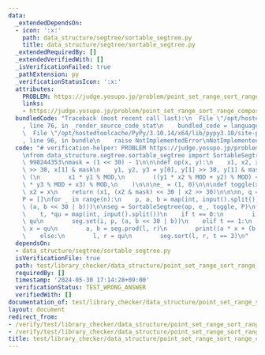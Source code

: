 ```yaml
---
data:
  _extendedDependsOn:
  - icon: ':x:'
    path: data_structure/segtree/sortable_segtree.py
    title: data_structure/segtree/sortable_segtree.py
  _extendedRequiredBy: []
  _extendedVerifiedWith: []
  _isVerificationFailed: true
  _pathExtension: py
  _verificationStatusIcon: ':x:'
  attributes:
    PROBLEM: https://judge.yosupo.jp/problem/point_set_range_sort_range_composite
    links:
    - https://judge.yosupo.jp/problem/point_set_range_sort_range_composite
  bundledCode: "Traceback (most recent call last):\n  File \"/opt/hostedtoolcache/PyPy/3.10.14/x64/lib/pypy3.10/site-packages/onlinejudge_verify/documentation/build.py\"\
    , line 76, in _render_source_code_stat\n    bundled_code = language.bundle(\n\
    \  File \"/opt/hostedtoolcache/PyPy/3.10.14/x64/lib/pypy3.10/site-packages/onlinejudge_verify/languages/python.py\"\
    , line 96, in bundle\n    raise NotImplementedError\nNotImplementedError\n"
  code: "# verification-helper: PROBLEM https://judge.yosupo.jp/problem/point_set_range_sort_range_composite\n\
    \nfrom data_structure.segtree.sortable_segtree import SortableSegtree\n\nMOD =\
    \ 998244353\nmask = (1 << 30) - 1\n\n\ndef op(x, y):\n    x1, x2, x3 = x[0], x[1]\
    \ >> 30, x[1] & mask\n    y1, y2, y3 = y[0], y[1] >> 30, y[1] & mask\n    return\
    \ (\n        x1 * y1 % MOD,\n        ((y1 * x2 % MOD + y2) % MOD) << 30 | (x1\
    \ * y3 % MOD + x3) % MOD,\n    )\n\n\ne_ = (1, 0)\n\n\ndef toggle(x):\n    x1,\
    \ x2 = x\n    return (x1, (x2 & mask) << 30 | x2 >> 30)\n\n\nn, q = map(int, input().split())\n\
    P = []\nfor _ in range(n):\n    p, a, b = map(int, input().split())\n    P.append((p,\
    \ (a, b << 30 | b)))\n\nseg = SortableSegtree(op, e_, toggle, P)\nfor _ in range(q):\n\
    \    t, *qu = map(int, input().split())\n    if t == 0:\n        i, p, a, b =\
    \ qu\n        seg.set(i, p, (a, b << 30 | b))\n    elif t == 1:\n        l, r,\
    \ x = qu\n        a, b = seg.prod(l, r)\n        print((a * x + (b >> 30)) % MOD)\n\
    \    else:\n        l, r = qu\n        seg.sort(l, r, t == 3)\n"
  dependsOn:
  - data_structure/segtree/sortable_segtree.py
  isVerificationFile: true
  path: test/library_checker/data_structure/point_set_range_sort_range_composite.test.py
  requiredBy: []
  timestamp: '2024-05-30 17:14:28+09:00'
  verificationStatus: TEST_WRONG_ANSWER
  verifiedWith: []
documentation_of: test/library_checker/data_structure/point_set_range_sort_range_composite.test.py
layout: document
redirect_from:
- /verify/test/library_checker/data_structure/point_set_range_sort_range_composite.test.py
- /verify/test/library_checker/data_structure/point_set_range_sort_range_composite.test.py.html
title: test/library_checker/data_structure/point_set_range_sort_range_composite.test.py
---
```

